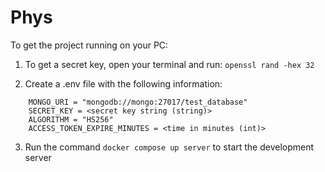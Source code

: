 # Phys

To get the project running on your PC:

1. To get a secret key, open your terminal and run:
   `openssl rand -hex 32`

2. Create a .env file with the following information:

```
    MONGO_URI = "mongodb://mongo:27017/test_database"
    SECRET_KEY = <secret key string (string)>
    ALGORITHM = "HS256"
    ACCESS_TOKEN_EXPIRE_MINUTES = <time in minutes (int)>
```

3. Run the command `docker compose up server` to start the development server
